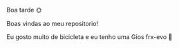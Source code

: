 Boa tarde 🌞



Boas vindas ao meu repositorio!




Eu gosto muito de bicicleta e eu tenho uma Gios frx-evo 💙




